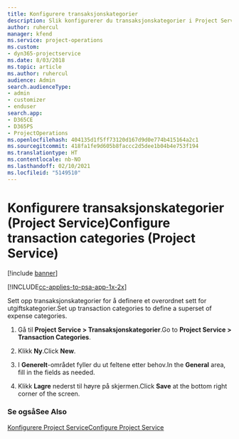 ```yaml
---
title: Konfigurere transaksjonskategorier
description: Slik konfigurerer du transaksjonskategorier i Project Service
author: ruhercul
manager: kfend
ms.service: project-operations
ms.custom:
- dyn365-projectservice
ms.date: 8/03/2018
ms.topic: article
ms.author: ruhercul
audience: Admin
search.audienceType:
- admin
- customizer
- enduser
search.app:
- D365CE
- D365PS
- ProjectOperations
ms.openlocfilehash: 404135d1f5ff73120d167d9d0e774b415164a2c1
ms.sourcegitcommit: 418fa1fe9d605b8faccc2d5dee1b04b4e753f194
ms.translationtype: HT
ms.contentlocale: nb-NO
ms.lasthandoff: 02/10/2021
ms.locfileid: "5149510"
---
```

# <a name="configure-transaction-categories-project-service"></a><span data-ttu-id="12920-103">Konfigurere transaksjonskategorier (Project Service)</span><span class="sxs-lookup"><span data-stu-id="12920-103">Configure transaction categories (Project Service)</span></span>

[!include [banner](../includes/psa-now-project-operations.md)]

[!INCLUDE[cc-applies-to-psa-app-1x-2x](../includes/cc-applies-to-psa-app-1x-2x.md)]

<span data-ttu-id="12920-104">Sett opp transaksjonskategorier for å definere et overordnet sett for utgiftskategorier.</span><span class="sxs-lookup"><span data-stu-id="12920-104">Set up transaction categories to define a superset of expense categories.</span></span>  
  
1.  <span data-ttu-id="12920-105">Gå til **Project Service > Transaksjonskategorier**.</span><span class="sxs-lookup"><span data-stu-id="12920-105">Go to **Project Service > Transaction Categories**.</span></span>  
  
2.  <span data-ttu-id="12920-106">Klikk **Ny**.</span><span class="sxs-lookup"><span data-stu-id="12920-106">Click **New**.</span></span>  
  
3.  <span data-ttu-id="12920-107">I **Generelt**-området fyller du ut feltene etter behov.</span><span class="sxs-lookup"><span data-stu-id="12920-107">In the **General** area, fill in the fields as needed.</span></span>  
  
4.  <span data-ttu-id="12920-108">Klikk **Lagre** nederst til høyre på skjermen.</span><span class="sxs-lookup"><span data-stu-id="12920-108">Click **Save** at the bottom right corner of the screen.</span></span>  
  
### <a name="see-also"></a><span data-ttu-id="12920-109">Se også</span><span class="sxs-lookup"><span data-stu-id="12920-109">See Also</span></span>  
 [<span data-ttu-id="12920-110">Konfigurere Project Service</span><span class="sxs-lookup"><span data-stu-id="12920-110">Configure Project Service</span></span>](../psa/configure.md)
